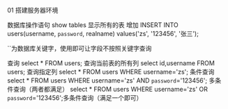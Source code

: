 01 搭建服务器环境

数据库操作语句
show tables 显示所有的表
增加
INSERT INTO users(username, `password`, realname) values('zs', '123456', '张三');

``为数据库关键字，使用即可让字段不按照关键字查询

查询
select * FROM users; 查询当前表的所有列
select id,username FROM users; 查询指定列
select * FROM users WHERE username='zs'; 条件查询
select * FROM users WHERE username='zs' AND `password`='123456'; 多条件查询（两者都满足）
select * FROM users WHERE username='zs' OR `password`='123456';多条件查询（满足一个即可）

